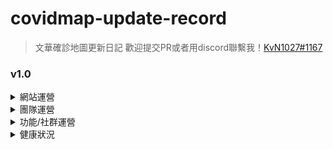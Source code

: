 # covidmap-update-record
> 文華確診地圖更新日記
> 歡迎提交PR或者用discord聯繫我！[KvN1027#1167](KvN1027#1167)
### v1.0
<Details>
<Summary>網站運營</Summary>
<Pre>
- 網站初始化
- 基本功能完善
- 網頁基本框架完成
- 基本CSRF防禦
- 第三方紅隊測試
- 購置domain&ssl-> whcsc.club
- 找不到金主
- 購置雲主機
 - 系統架設完成
 </Pre>
 </Details>
 
 <Details>
<Summary>團隊運營</Summary>
<Pre>
- 新增linebot負責人
- 新增美宣
</Pre>
</Details>

<Details>
<Summary>功能/社群運營</Summary>
<Pre>
- 5/3校長會議 -> 成功取得校方授權
- 5/4學務主任會議 -> 獲取疫情相關資訊、完成初步資訊交握
- 5/5學務主任、健康中心會議 -> 校方網站預期功能整理、訊息結構更新
- linebot帳號架設、訊息測試完成
- 唯一social media instagram帳號架設完成
</Pre>
</Details>


<Details>
<Summary>健康狀況</Summary>
<Pre>
- linebot帳號架設、訊息測試完成
- 唯一social media instagram帳號架設完成
- 還沒死透
</Pre>
</Details>
